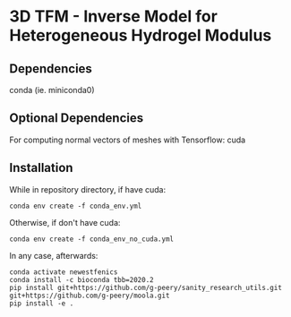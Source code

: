 # 3D TFM - Inverse Model for Heterogeneous Hydrogel Modulus

## Dependencies

conda (ie. miniconda0)

## Optional Dependencies

For computing normal vectors of meshes with Tensorflow: cuda

## Installation

While in repository directory, if have cuda:

```
conda env create -f conda_env.yml
```

Otherwise, if don't have cuda:

```
conda env create -f conda_env_no_cuda.yml
```

In any case, afterwards:

```
conda activate newestfenics
conda install -c bioconda tbb=2020.2
pip install git+https://github.com/g-peery/sanity_research_utils.git git+https://github.com/g-peery/moola.git
pip install -e .
```

